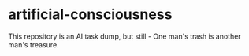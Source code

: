 # artificial-consciousness
This repository is an AI task dump, but still - One man's trash is another man's treasure.
